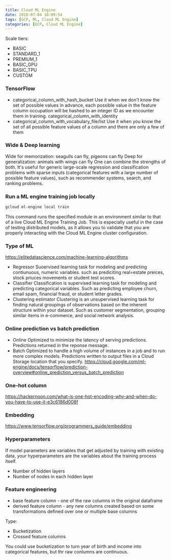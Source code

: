```yaml
---
title: Cloud ML Engine
date: 2018-07-04 10:09:54
tags: [GCP, ML, Cloud ML Engine]
categories: [GCP, Cloud ML Engine]
---
```


Scale tiers:
* BASIC
* STANDARD_1
* PREMIUM_1
* BASIC_GPU
* BASIC_TPU
* CUSTOM

### TensorFlow

* categorical_column_with_hash_bucket
Use it when we don't know the set of possible values in advance, each possible value in the feature column occupation will be hashed to an integer ID as we encounter them in training.
categorical_column_with_identity
* categorical_column_with_vocabulary_file/list
Use it when you know the set of all possible feature values of a column and there are only a few of them

### Wide & Deep learning
Wide for memorization: seagulls can fly, pigeons can fly
Deep for generalization: animals with wings can fly
One can combine the strengths of both.
It's useful for generic large-scale regression and classification problems with sparse inputs (categorical features with a large number of possible feature values), such as recommender systems, search, and ranking problems.

### Run a ML engine training job locally
```bash
gcloud ml-engine local train
```
This command runs the specified module in an environment similar to that of a live Cloud ML Engine Training Job.
This is especially useful in the case of testing distributed models, as it allows you to validate that you are properly interacting with the Cloud ML Engine cluster configuration.

### Type of ML
https://elitedatascience.com/machine-learning-algorithms
* Regressor
Suoervised learning task for modeling and predicting contiunuous, numeric variables. such as prediciting real=estate preices, stock priuces movements or student test scores.
* Classifier
Classification is supervised learning task for modeling and predicting categorical variables. Such as predicting employee churn, email spam, financial fraud, or student letter grades.
* Clustering estimator
Clustering is an unsupervised learning task for finding natural groupings of observations based on the inherent structure within your dataset. Such as customer segmentation, grouping similar items in e-commerce, and social network analysis.

### Online prediction vs batch prediction
* Online
Optimized to minimize the latency of serving predictions.
Predictions returned in the reponse message.
* Batch
Optimized to handle a high volume of instances in a job and to run more complex models.
Predictions written to output files in a Cloud Storage location that you specify.
https://cloud.google.com/ml-engine/docs/tensorflow/prediction-overview#online_prediction_versus_batch_prediction

### One-hot column
https://hackernoon.com/what-is-one-hot-encoding-why-and-when-do-you-have-to-use-it-e3c6186d008f

### Embedding
https://www.tensorflow.org/programmers_guide/embedding

### Hyperparameters
If model parameters are variables that get adjusted by training with existing data, your hyperparameters are the variables about the training process itself.
* Number of hidden layers
* Number of nodes in each hidden layer


### Feature engineering
* base feature column - one of the raw columns in the original dataframe
* derived feature column - any new columns created based on some transformations defined over one or multiple base columns

Type:
* Bucketization
* Crossed feature columns

You could use bucketization to turn year of birth and income into categorical features, but thr raw conlumns are continuous.



